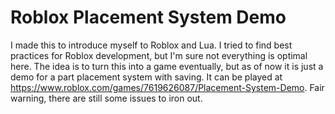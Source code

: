 # Roblox Placement System Demo

I made this to introduce myself to Roblox and Lua. I tried to find best practices for Roblox development, but I'm sure not everything is optimal here. The idea is to turn this into a game eventually, but as of now it is just a demo for a part placement system with saving. It can be played at https://www.roblox.com/games/7619626087/Placement-System-Demo. Fair warning, there are still some issues to iron out.

